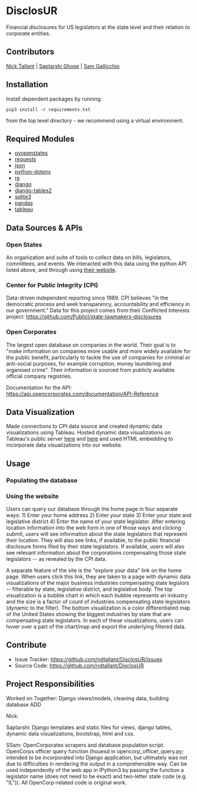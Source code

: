 DisclosUR
=========

Financial disclosures for US legislators at the state level and their relation to corporate entities.

## Contributors

[Nick Tallant](https://github.com/ndtallant) | [Saptarshi Ghose](https://github.com/saptarshighose) |  [Sam Gallicchio](https://github.com/SRGallicchio)

## Installation
Install dependent packages by running:

```
pip3 install -r requirements.txt
```

from the top level directory - we recommend using a virtual environment.

## Required Modules

* [pyopenstates](http://docs.openstates.org/projects/pyopenstates/en/latest/pyopenstates%20module.html)
* [requests](http://docs.python-requests.org/en/master/)
* [json](https://docs.python.org/3/library/json.html)
* [python-dotenv](https://github.com/theskumar/python-dotenv)
* [re](https://docs.python.org/3/library/re.html)
* [django](https://www.djangoproject.com/)
* [django-tables2](http://django-tables2.readthedocs.io/en/latest/)
* [sqlite3](https://docs.python.org/3/library/sqlite3.html)
* [pandas](https://pandas.pydata.org/)
* [tableau](https://onlinehelp.tableau.com/current/pro/desktop/en-us/embed.html)

## Data Sources & APIs

### Open States
An organization and suite of tools to collect data on bills, legislators, committees, and events. We interacted with this data using the python API listed above, and through using [their website](https://openstates.org/).

### Center for Public Integrity (CPI)
Data-driven independent reporting since 1989. CPI  believes "in the democratic process and seek transparency, accountability and efficiency in our government." Data for this project comes from their Conflicted Interests project:
https://github.com/PublicI/state-lawmakers-disclosures

### Open Corporates
The largest open database on companies in the world. Their goal is to "make information on companies more usable and more widely available for the public benefit, particularly to tackle the use of companies for criminal or anti-social purposes, for example corruption, money laundering and organised crime". Their information is sourced from publicly available official company registries.

Documentation for the API:
https://api.opencorporates.com/documentation/API-Reference

## Data Visualization
Made connections to CPI data source and created dynamic data visualizations using Tableau.  Hosted dynamic data visualizations on Tableau's public server [here](https://public.tableau.com/profile/saptarshi.ghose#!/vizhome/CPIDataViz/Dashboard1) and [here](https://public.tableau.com/profile/saptarshi.ghose#!/vizhome/cs_map_final/Sheet1) and used HTML embedding to incorporate data visualizations into our website.  

## Usage

### Populating the database

### Using the website
Users can query our database through the home page in four separate ways: 1) Enter your home address 2) Enter your state 3) Enter your state and legislative district 4) Enter the name of your state legislator.  After entering location information into the web form in one of those ways and clicking submit, users will see information about the state legislators that represent their location.  They will also see links, if available, to the public financial disclosure forms filed by their state legislators.  If available, users will also see relevant information about the corporations compensating those state legislators -- as revealed by the CPI data.

A separate feature of the site is the "explore your data" link on the home page.  When users click this link, they are taken to a page with dynamic data visualizations of the major business industries compensating state legislors -- filterable by state, legislative district, and legislative body.  The top visualization is a bubble chart in which each bubble represents an industry and the size is a factor of count of industries compensating state legislators (dynamic to the filter).  The bottom visualization is a color differentiated map of the United States showing the biggest industries by state that are compensating state legislators.   In each of these visualizations, users can hover over a part of the chart/map and export the underlying filtered data.  

Contribute
---------

- Issue Tracker: https://github.com/ndtallant/DisclosUR/issues
- Source Code: https://github.com/ndtallant/DisclosUR

## Project Responsibilities
Worked on Together: Django views/models, cleaning data, building database ADD

Nick:

Saptarshi: Django templates and static files for views, django tables, dynamic data visualizations, bootstrap, html and css.

SSam: OpenCorporates scrapers and database population script. OpenCorps officer query function (houesd in opencorp_officer_query.py; intended to be incorporated into Django application, but ultimately was not due to difficulties in rendering the output in a comprehensible way. Can be used independently of the web app in IPython3 by passing the function a legislator name (does not need to be exact) and two-letter state code (e.g. "IL")). All OpenCorp-related code is original work.
